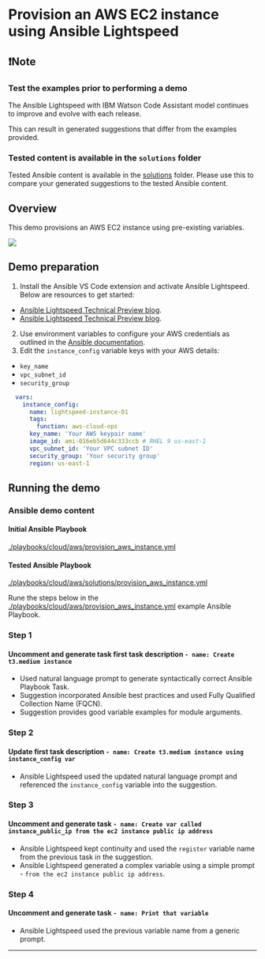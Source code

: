 # Provision an AWS EC2 instance using Ansible Lightspeed

## ❗️Note

### Test the examples prior to performing a demo

The Ansible Lightspeed with IBM Watson Code Assistant model continues to improve and evolve with each release.  

This can result in generated suggestions that differ from the examples provided.

### Tested content is available in the `solutions` folder

Tested Ansible content is available in the [solutions](./solutions/) folder. Please use this to compare your generated suggestions to the tested Ansible content.

## Overview

This demo provisions an AWS EC2 instance using pre-existing variables.

![](../../../assets/img/provision_aws_instance.gif)

## Demo preparation

1. Install the Ansible VS Code extension and activate Ansible Lightspeed. Below are resources to get started:

- [Ansible Lightspeed Technical Preview blog](https://www.ansible.com/blog/welcome-to-the-ansible-lightspeed-technical-preview).
-  [Ansible Lightspeed Technical Preview blog](https://youtu.be/yfXcGB7l0II).



2. Use environment variables to configure your AWS credentials as outlined in the [Ansible documentation](https://docs.ansible.com/ansible/latest/collections/amazon/aws/docsite/guide_aws.html#authentication).
3. Edit the `instance_config` variable keys with your AWS details:

- `key_name`
- `vpc_subnet_id`
- `security_group`

```yaml
  vars:
    instance_config:
      name: lightspeed-instance-01
      tags:
        function: aws-cloud-ops
      key_name: 'Your AWS keypair name'
      image_id: ami-016eb5d644c333ccb # RHEL 9 us-east-1
      vpc_subnet_id: 'Your VPC subnet ID'
      security_group: 'Your security group'
      region: us-east-1
```
## Running the demo

### Ansible demo content

#### Initial Ansible Playbook

[./playbooks/cloud/aws/provision_aws_instance.yml](./provision_ec2_instance.yml)

#### Tested Ansible Playbook

[./playbooks/cloud/aws/solutions/provision_aws_instance.yml](./solutions/provision_ec2_instance.yml)

Rune the steps below in the [./playbooks/cloud/aws/provision_aws_instance.yml](./provision_ec2_instance.yml) example Ansible Playbook.

### Step 1

#### Uncomment and generate task first task description `- name: Create t3.medium instance`

- Used natural language prompt to generate syntactically correct Ansible Playbook Task.
- Suggestion incorporated Ansible best practices and used Fully Qualified Collection Name (FQCN).
- Suggestion provides good variable examples for module arguments.

### Step 2

#### Update first task description `- name: Create t3.medium instance using instance_config var`

- Ansible Lightspeed used the updated natural language prompt and referenced the `instance_config` variable into the suggestion.

### Step 3

#### Uncomment and generate task `- name: Create var called instance_public_ip from the ec2 instance public ip address`

- Ansible Lightspeed kept continuity and used the `register` variable name from the previous task in the suggestion.
- Ansible Lightspeed generated a complex variable using a simple prompt - `from the ec2 instance public ip address`.

### Step 4

#### Uncomment and generate task `- name: Print that variable`

- Ansible Lightspeed used the previous variable name from a generic prompt.

---

